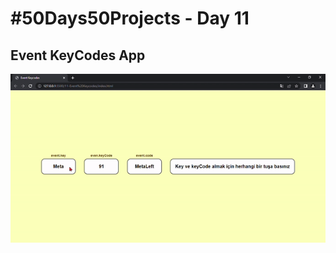 # #50Days50Projects - Day 11

## Event KeyCodes App

![](/11-Event%20Keycodes/ezgif.com-gif-maker.gif)